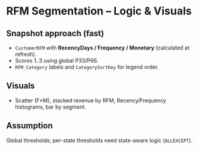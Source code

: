 # RFM Segmentation – Logic & Visuals

## Snapshot approach (fast)
- `CustomerRFM` with **RecencyDays / Frequency / Monetary** (calculated at refresh).
- Scores 1..3 using global P33/P66.
- `RFM_Category` labels and `CategorySortKey` for legend order.

## Visuals
- Scatter (F×M), stacked revenue by RFM, Recency/Frequency histograms, bar by segment.

## Assumption
Global thresholds; per-state thresholds need state-aware logic (`ALLEXCEPT`).
